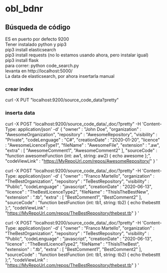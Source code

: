 # obl_bdnr

## Búsqueda de código
ES en puerto por defecto 9200 <br />
Tener instalado python y pip3 <br />
pip3 install elasticsearch <br />
pip3 install requests (no lo estamos usando ahora, pero instalar igual) <br />
pip3 install flask <br />
para correr: python code_search.py <br />
levanta en http://localhost:5000/ <br />
La data de elasticsearch, por ahora insertarla manual <br />

### crear index
curl -X PUT "localhost:9200/source_code_data?pretty" <br />

### inserta data
curl -X POST "localhost:9200/source_code_data/_doc/?pretty" -H 'Content-Type: application/json' -d'
{
    "owner" : "John Doe",
    "organization" : "AwesomeOrganization",
    "repository" : "AwesomeRepository",
    "visibility" : "Private",
    "codeLenguage" : "C#",
    "creationDate" : "2020-01-20",
    "licence" : "AwesomeLicenceType1",
    "fileName" : "AwesomeFile",
    "extension" : ".aw",
    "extra" : [ "AwesomeComment1", "AwesomeComment2" ],
    "sourceCode" : "function awesomeFunction (int: aw1, string: aw2) { echo awesome };",
    "codeViewLink" : "https://MyRepoUrl.com/repos/AwesomeRepository/"
}
'

curl -X POST "localhost:9200/source_code_data/_doc/?pretty" -H 'Content-Type: application/json' -d'
{
    "owner" : "Franco Martello",
    "organization" : "TheBestOrganization",
    "repository" : "TeBestRepository",
    "visibility" : "Public",
    "codeLenguage" : "javascript",
    "creationDate" : "2020-06-13",
    "licence" : "TheBestLicenceType2",
    "fileName" : "ThisIsTheBestNew",
    "extension" : ".tb",
    "extra" : [ "BestComment1", "BestComment2" ],
    "sourceCode" : "function bestFunction (int: tb1, string: tb2) { echo thebesttt };",
    "codeViewLink" : "https://MyRepoUrl.com/repos/TheBestRepository/thebest.tb"
}
'

curl -X POST "localhost:9200/source_code_data/_doc/?pretty" -H 'Content-Type: application/json' -d'
{
    "owner" : "Franco Martello",
    "organization" : "TheBestOrganization",
    "repository" : "TeBestRepository",
    "visibility" : "Public",
    "codeLenguage" : "javascript",
    "creationDate" : "2020-06-13",
    "licence" : "TheBestLicenceType2",
    "fileName" : "ThisIsTheBest",
    "extension" : ".tb",
    "extra" : [ "BestComment1", "BestComment2" ],
    "sourceCode" : "function bestFunction (int: tb1, string: tb2) { echo thebesttt };",
    "codeViewLink" : "https://MyRepoUrl.com/repos/TheBestRepository/thebest.tb"
}
'
